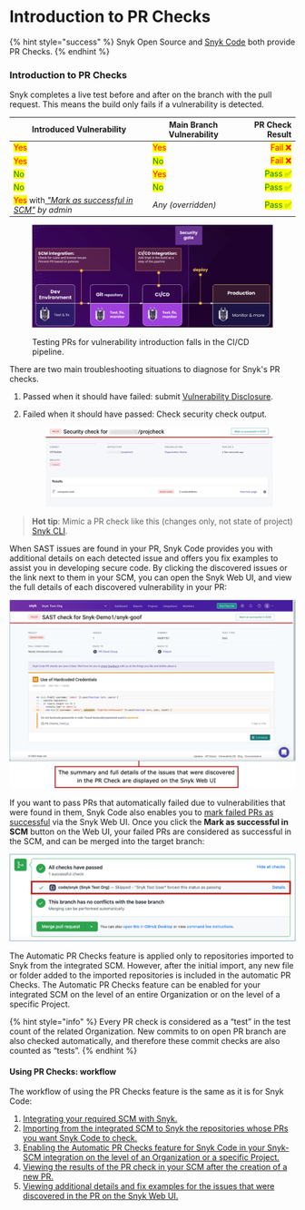 # Introduction to PR Checks

{% hint style="success" %}
Snyk Open Source and [Snyk Code](../../snyk-code/using-automatic-pr-checks-for-securing-your-source-code/viewing-the-pr-checks-in-your-scm.md) both provide PR Checks.
{% endhint %}

### Introduction to PR Checks

Snyk completes a live test before and after on the branch with the pull request. This means the build only fails if a vulnerability is detected.

| Introduced Vulnerability                                                                                                                                                                                                                        | Main Branch Vulnerability            |                          PR Check Result |
| ----------------------------------------------------------------------------------------------------------------------------------------------------------------------------------------------------------------------------------------------- | ------------------------------------ | ---------------------------------------: |
| <mark style="color:red;">Yes</mark>                                                                                                                                                                                                             | <mark style="color:red;">Yes</mark>  |   <mark style="color:red;">Fail ❌</mark> |
| <mark style="color:red;">Yes</mark>                                                                                                                                                                                                             | <mark style="color:green;">No</mark> |   <mark style="color:red;">Fail ❌</mark> |
| <mark style="color:green;">No</mark>                                                                                                                                                                                                            | <mark style="color:red;">Yes</mark>  | <mark style="color:green;">Pass ✅</mark> |
| <mark style="color:green;">No</mark>                                                                                                                                                                                                            | <mark style="color:green;">No</mark> | <mark style="color:green;">Pass ✅</mark> |
| <mark style="color:red;">Yes</mark> with[ _"Mark as successful in SCM"_](../../snyk-code/using-automatic-pr-checks-for-securing-your-source-code/viewing-and-working-with-the-pr-check-results-on-the-snyk-web-ui.md#\_ref105582006) _by admin_ | _Any (overridden)_                   | <mark style="color:green;">Pass ✅</mark> |

<figure><img src="../../../.gitbook/assets/scm-ci-cid.png" alt=""><figcaption><p>Testing PRs for vulnerability introduction falls in the CI/CD pipeline.</p></figcaption></figure>

There are two main troubleshooting situations to diagnose for Snyk's PR checks.

1. Passed when it should have failed: submit [Vulnerability Disclosure](https://snyk.io/vulnerability-disclosure/).
2.  Failed when it should have passed: Check security check output.

    <figure><img src="../../../.gitbook/assets/security-check (1).png" alt=""><figcaption></figcaption></figure>

> **Hot tip**: Mimic a PR check like this (changes only, not state of project)[ Snyk CLI](../../../snyk-cli/test-for-vulnerabilities/advanced-failing-of-builds-in-snyk-cli.md#fail-current-build-only-if-new-vulnerabilities-are-being-introduced).

When SAST issues are found in your PR, Snyk Code provides you with additional details on each detected issue and offers you fix examples to assist you in developing secure code. By clicking the discovered issues or the link next to them in your SCM, you can open the Snyk Web UI, and view the full details of each discovered vulnerability in your PR:

![](<../../../.gitbook/assets/Snyk Code - PR Checks - Web UI - Intro (1) (1) (1) (1).png>)

If you want to pass PRs that automatically failed due to vulnerabilities that were found in them, Snyk Code also enables you to [mark failed PRs as successful](../../snyk-code/using-automatic-pr-checks-for-securing-your-source-code/viewing-and-working-with-the-pr-check-results-on-the-snyk-web-ui.md#\_ref105582006) via the Snyk Web UI. Once you click the **Mark as successful in SCM** button on the Web UI, your failed PRs are considered as successful in the SCM, and can be merged into the target branch:

![](<../../../.gitbook/assets/Snyk Code - PR Checks - Mark as successful - On GitHub (1).png>)

The Automatic PR Checks feature is applied only to repositories imported to Snyk from the integrated SCM. However, after the initial import, any new file or folder added to the imported repositories is included in the automatic PR Checks. The Automatic PR Checks feature can be enabled for your integrated SCM on the level of an entire Organization or on the level of a specific Project.

{% hint style="info" %}
Every PR check is considered as a “test” in the test count of the related Organization. New commits to on open PR branch are also checked automatically, and therefore these commit checks are also counted as “tests”.
{% endhint %}

#### Using PR Checks: workflow

The workflow of using the PR Checks feature is the same as it is for Snyk Code:

1. [Integrating your required SCM with Snyk.](../../snyk-code/getting-started-with-snyk-code/activating-snyk-code-using-the-web-ui/step-2-integrating-your-source-control-system-with-snyk-code.md)
2. [Importing from the integrated SCM to Snyk the repositories whose PRs you want Snyk Code to check.](../../snyk-code/getting-started-with-snyk-code/activating-snyk-code-using-the-web-ui/step-3-importing-repositories-to-snyk-for-the-snyk-code-testing/)
3. [Enabling the Automatic PR Checks feature for Snyk Code in your Snyk-SCM integration on the level of an Organization or a specific Project.](../../snyk-code/using-automatic-pr-checks-for-securing-your-source-code/enabling-the-automatic-pr-checks.md)
4. [Viewing the results of the PR check in your SCM after the creation of a new PR.](../../snyk-code/using-automatic-pr-checks-for-securing-your-source-code/viewing-the-pr-checks-in-your-scm.md)
5. [Viewing additional details and fix examples for the issues that were discovered in the PR on the Snyk Web UI.](../../snyk-code/using-automatic-pr-checks-for-securing-your-source-code/viewing-and-working-with-the-pr-check-results-on-the-snyk-web-ui.md)

